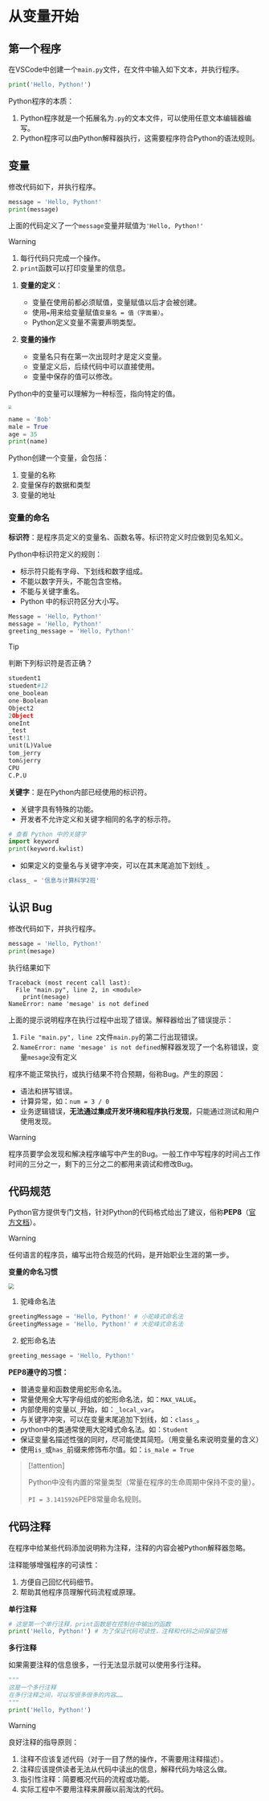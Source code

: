 # 从变量开始

## 第一个程序

在VSCode中创建一个`main.py`文件，在文件中输入如下文本，并执行程序。

```python
print('Hello, Python!')
```

Python程序的本质：

1. Python程序就是一个拓展名为`.py`的文本文件，可以使用任意文本编辑器编写。
2. Python程序可以由Python解释器执行，这需要程序符合Python的语法规则。

## 变量

修改代码如下，并执行程序。

```python
message = 'Hello, Python!'
print(message)
```

上面的代码定义了一个`message`变量并赋值为`'Hello, Python!'`

> [!warning]
>
> 1. 每行代码只完成一个操作。
> 2. `print`函数可以打印变量里的信息。

1. **变量的定义**：
   * 变量在使用前都必须赋值，变量赋值以后才会被创建。
   * 使用`=`用来给变量赋值`变量名 = 值（字面量）`。
   * Python定义变量不需要声明类型。

2. **变量的操作**
   * 变量名只有在第一次出现时才是定义变量。
   * 变量定义后，后续代码中可以直接使用。
   * 变量中保存的值可以修改。

Python中的变量可以理解为一种标签，指向特定的值。

<img src="https://raw.githubusercontent.com/hughxusu/lesson-py/developing/_images/base/vars.jpg" style="zoom: 40%;" />

```python
name = 'Bob'
male = True
age = 35
print(name)
```

Python创建一个变量，会包括：

1. 变量的名称
2. 变量保存的数据和类型
3. 变量的地址

### 变量的命名

**标识符**：是程序员定义的变量名、函数名等。标识符定义时应做到见名知义。

Python中标识符定义的规则：

* 标示符只能有字母、下划线和数字组成。
* 不能以数字开头，不能包含空格。
* 不能与关键字重名。
* Python 中的标识符区分大小写。

```python
Message = 'Hello, Python!'
message = 'Hello, Python!'
greeting_message = 'Hello, Python!'
```

> [!tip]
>
> 判断下列标识符是否正确？
>

```python
stuedent1
stuedent#12
one_boolean
one-Boolean
Object2
2Object
oneInt
_test
test!1
unit(L)Value
tom_jerry
tom&jerry
CPU
C.P.U
```

**关键字**：是在Python内部已经使用的标识符。

* 关键字具有特殊的功能。
* 开发者不允许定义和关键字相同的名字的标示符。

```python
# 查看 Python 中的关键字
import keyword
print(keyword.kwlist) 
```

* 如果定义的变量名与关键字冲突，可以在其末尾追加下划线`_`。

``` python
class_ = '信息与计算科学2班'
```

## 认识 Bug

修改代码如下，并执行程序。

```python
message = 'Hello, Python!'
print(mesage)
```

执行结果如下

```shell
Traceback (most recent call last):
  File "main.py", line 2, in <module>
    print(mesage)
NameError: name 'mesage' is not defined
```

上面的提示说明程序在执行过程中出现了错误。解释器给出了错误提示：

1. `File "main.py", line 2`文件`main.py`的第二行出现错误。
2. `NameError: name 'mesage' is not defined`解释器发现了一个名称错误，变量`mesage`没有定义

程序不能正常执行，或执行结果不符合预期，俗称Bug。产生的原因：

* 语法和拼写错误。
* 计算异常，如：`num = 3 / 0`
* 业务逻辑错误，**无法通过集成开发环境和程序执行发现**，只能通过测试和用户使用发现。

> [!warning]
>
> 程序员要学会发现和解决程序编写中产生的Bug。一般工作中写程序的时间占工作时间的三分之一，剩下的三分之二的都用来调试和修改Bug。

## 代码规范

Python官方提供专门文档，针对Python的代码格式给出了建议，俗称**PEP8**（[官方文档](https://www.python.org/dev/peps/pep-0008/)）。

> [!warning]
>
> 任何语言的程序员，编写出符合规范的代码，是开始职业生涯的第一步。

**变量的命名习惯**

<img src="https://raw.githubusercontent.com/hughxusu/lesson-py/developing/_images/base/p9zxnxg.jpg" style="zoom: 67%;" />



1. 驼峰命名法

```python
greetingMessage = 'Hello, Python!' # 小驼峰式命名法
GreetingMessage = 'Hello, Python!' # 大驼峰式命名法
```

2. 蛇形命名法

```python
greeting_message = 'Hello, Python!'
```

**PEP8遵守的习惯：**

* 普通变量和函数使用蛇形命名法。
* 常量使用全大写字母组成的蛇形命名法，如：`MAX_VALUE`。
* 内部使用的变量以`_`开始，如：`_local_var`。
* 与关键字冲突，可以在变量末尾追加下划线，如：`class_`。
* python中的类通常使用大驼峰式命名法。如：`Student`
* 保证变量名描述性强的同时，尽可能使其简短。（用变量名来说明变量的含义）
* 使用`is_`或`has_`前缀来修饰布尔值。如：`is_male = True`

> [!attention]
>
> Python中没有内置的常量类型（常量在程序的生命周期中保持不变的量）。
>
> `PI = 3.1415926`PEP8常量命名规则。

## 代码注释

在程序中给某些代码添加说明称为注释，注释的内容会被Python解释器忽略。

注释能够增强程序的可读性：

1. 方便自己回忆代码细节。
2. 帮助其他程序员理解代码流程或原理。

**单行注释**

```python
# 这是第一个单行注释，print函数是在控制台中输出的函数
print('Hello, Python!') # 为了保证代码可读性，注释和代码之间保留空格
```

**多行注释**

如果需要注释的信息很多，一行无法显示就可以使用多行注释。

```python
"""
这是一个多行注释
在多行注释之间，可以写很多很多的内容……
""" 
print('Hello, Python!')
```

> [!warning]
>
> 良好注释的指导原则：
>
> 1. 注释不应该复述代码（对于一目了然的操作，不需要用注释描述）。
> 2. 注释应该提供读者无法从代码中读出的信息，解释代码为啥这么做。
> 3. 指引性注释：简要概况代码的流程或功能。
> 4. 实际工程中不要用注释来屏蔽以前淘汰的代码。

